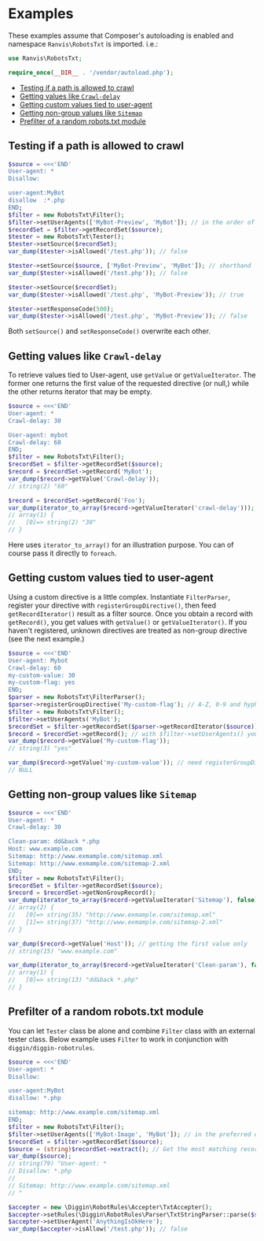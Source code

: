 # Examples

These examples assume that Composer's autoloading is enabled and namespace `Ranvis\RobotsTxt` is imported. i.e.:

```php
use Ranvis\RobotsTxt;

require_once(__DIR__ . '/vendor/autoload.php');
```

<!-- START doctoc generated TOC please keep comment here to allow auto update -->
<!-- DON'T EDIT THIS SECTION, INSTEAD RE-RUN doctoc TO UPDATE -->


- [Testing if a path is allowed to crawl](#testing-if-a-path-is-allowed-to-crawl)
- [Getting values like `Crawl-delay`](#getting-values-like-crawl-delay)
- [Getting custom values tied to user-agent](#getting-custom-values-tied-to-user-agent)
- [Getting non-group values like `Sitemap`](#getting-non-group-values-like-sitemap)
- [Prefilter of a random robots.txt module](#prefilter-of-a-random-robotstxt-module)

<!-- END doctoc generated TOC please keep comment here to allow auto update -->

## Testing if a path is allowed to crawl

```php
$source = <<<'END'
User-agent: *
Disallow:

user-agent:MyBot
disallow  :*.php
END;
$filter = new RobotsTxt\Filter();
$filter->setUserAgents(['MyBot-Preview', 'MyBot']); // in the order of precedence
$recordSet = $filter->getRecordSet($source);
$tester = new RobotsTxt\Tester();
$tester->setSource($recordSet);
var_dump($tester->isAllowed('/test.php')); // false

$tester->setSource($source, ['MyBot-Preview', 'MyBot']); // shorthand
var_dump($tester->isAllowed('/test.php')); // false

$tester->setSource($recordSet);
var_dump($tester->isAllowed('/test.php', 'MyBot-Preview')); // true

$tester->setResponseCode(500);
var_dump($tester->isAllowed('/test.php', 'MyBot-Preview')); // false
```

Both `setSource()` and `setResponseCode()` overwrite each other.

## Getting values like `Crawl-delay`

To retrieve values tied to User-agent, use `getValue` or `getValueIterator`.
The former one returns the first value of the requested directive (or null,) while the other returns iterator that may be empty.

```php
$source = <<<'END'
User-agent: *
Crawl-delay: 30

User-agent: mybot
Crawl-delay: 60
END;
$filter = new RobotsTxt\Filter();
$recordSet = $filter->getRecordSet($source);
$record = $recordSet->getRecord('MyBot');
var_dump($record->getValue('Crawl-delay'));
// string(2) "60"

$record = $recordSet->getRecord('Foo');
var_dump(iterator_to_array($record->getValueIterator('crawl-delay')));
// array(1) {
//   [0]=> string(2) "30"
// }
```

Here uses `iterator_to_array()` for an illustration purpose. You can of course pass it directly to `foreach`.

## Getting custom values tied to user-agent

Using a custom directive is a little complex.
Instantiate `FilterParser`, register your directive with `registerGroupDirective()`, then feed `getRecordIterator()` result as a filter source.
Once you obtain a record with `getRecord()`, you get values with `getValue()` or `getValueIterator()`.
If you haven't registered, unknown directives are treated as non-group directive (see the next example.)

```php
$source = <<<'END'
User-agent: Mybot
Crawl-delay: 60
my-custom-value: 30
my-custom-flag: yes
END;
$parser = new RobotsTxt\FilterParser();
$parser->registerGroupDirective('My-custom-flag'); // A-Z, 0-9 and hyphen only
$filter = new RobotsTxt\Filter();
$filter->setUserAgents('MyBot');
$recordSet = $filter->getRecordSet($parser->getRecordIterator($source));
$record = $recordSet->getRecord(); // with $filter->setUserAgents() you can safely skip specifying user-agent here
var_dump($record->getValue('My-custom-flag'));
// string(3) "yes"

var_dump($record->getValue('my-custom-value')); // need registerGroupDirective()
// NULL
```

## Getting non-group values like `Sitemap`

```php
$source = <<<'END'
User-agent: *
Crawl-delay: 30

Clean-param: dd&back *.php
Host: www.example.com
Sitemap: http://www.exmample.com/sitemap.xml
Sitemap: http://www.exmample.com/sitemap-2.xml
END;
$filter = new RobotsTxt\Filter();
$recordSet = $filter->getRecordSet($source);
$record = $recordSet->getNonGroupRecord();
var_dump(iterator_to_array($record->getValueIterator('Sitemap'), false));
// array(2) {
//   [0]=> string(35) "http://www.exmample.com/sitemap.xml"
//   [1]=> string(37) "http://www.exmample.com/sitemap-2.xml"
// }

var_dump($record->getValue('Host')); // getting the first value only
// string(15) "www.example.com"

var_dump(iterator_to_array($record->getValueIterator('Clean-param'), false));
// array(1) {
//   [0]=> string(13) "dd&back *.php"
// }
```

## Prefilter of a random robots.txt module

You can let `Tester` class be alone and combine `Filter` class with an external tester class.
Below example uses `Filter` to work in conjunction with `diggin/diggin-robotrules`.

```php
$source = <<<'END'
User-agent: *
Disallow:

user-agent:MyBot
disallow: *.php

sitemap: http://www.example.com/sitemap.xml
END;
$filter = new RobotsTxt\Filter();
$filter->setUserAgents(['MyBot-Image', 'MyBot']); // in the preferred order
$recordSet = $filter->getRecordSet($source);
$source = (string)$recordSet->extract(); // Get the most matching record as an `*` record, append the non-group record.
var_dump($source);
// string(79) "User-agent: *
// Disallow: *.php
//
// Sitemap: http://www.example.com/sitemap.xml
// "

$accepter = new \Diggin\RobotRules\Accepter\TxtAccepter();
$accepter->setRules(\Diggin\RobotRules\Parser\TxtStringParser::parse($source));
$accepter->setUserAgent('AnythingIsOkHere');
var_dump($accepter->isAllow('/test.php')); // false
```
